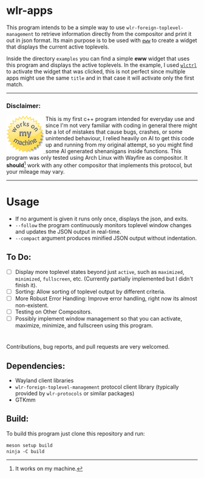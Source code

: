 # wlr-apps

This program intends to be a simple way to use `wlr-foreign-toplevel-management` to retrieve information directly from the compositor and print it out in json format. Its main purpose is to be used with [`eww`](https://github.com/elkowar/eww) to create a widget that displays the current active toplevels.

Inside the directory `examples` you can find a simple **eww** widget that uses this program and displays the active toplevels. In the example, I used [`wlctrl`](https://git.sr.ht/~brocellous/wlrctl) to activate the widget that was clicked, this is not perfect since multiple apps might use the same `title` and in that case it will activate only the first match.

---
### Disclaimer:

<img src=".github/it-werks-on-my-machine-works-on-my-machine-sticker.png" height="100" align="left"/>

This is my first c++ program intended for everyday use and since I'm not very familiar with coding in general there might be a lot of mistakes that cause bugs, crashes, or some unintended behaviour, I relied heavily on AI to get this code up and running from my original attempt, so you might find some AI generated shenanigans inside functions.
This program was only tested using Arch Linux with Wayfire as compositor. It **should**[^1]  work with any other compositor that implements this protocol, but your mileage may vary.
[^1]:It works on my machine.

---

# **Usage**

  *  If no argument is given it runs only once, displays the json, and exits.
  * `--follow` the program continuously monitors toplevel window changes and updates the JSON output in real-time.
  * `--compact` argument produces minified JSON output without indentation.



## To Do: 
- [ ] Display more toplevel states beyond just `active`, such as `maximized`, `minimized`, `fullscreen`, etc. (Currently partially implemented but I didn't finish it).
- [ ] Sorting: Allow sorting of toplevel output by different criteria.
- [ ] More Robust Error Handling:  Improve error handling, right now its almost non-existent.
- [ ] Testing on Other Compositors.
- [ ] Possibly implement window management so that you can activate, maximize, minimize, and fullscreen using this program.
#

Contributions, bug reports, and pull requests are very welcomed.

## **Dependencies:**

  * Wayland client libraries
  * `wlr-foreign-toplevel-management` protocol client library (typically provided by `wlr-protocols` or similar packages)
  * GTKmm

## Build:
To build this program just clone this repository and run:
```
meson setup build
ninja -C build
```
